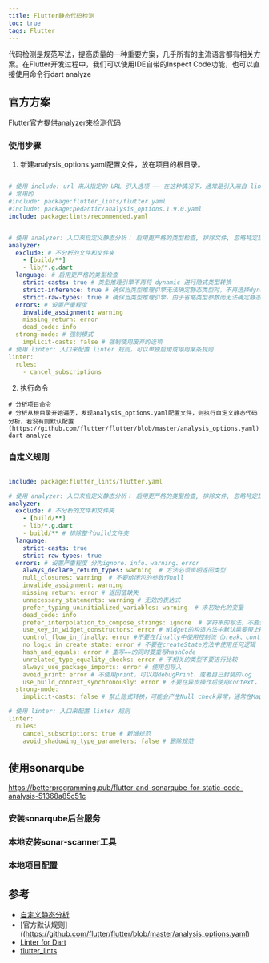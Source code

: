 ```yaml
---
title: Flutter静态代码检测
toc: true
tags: Flutter
---
```



代码检测是规范写法，提高质量的一种重要方案，几乎所有的主流语言都有相关方案。在Flutter开发过程中，我们可以使用IDE自带的Inspect Code功能，也可以直接使用命令行dart analyze


## 官方方案

Flutter官方提供[analyzer](https://pub.dev/packages/analyzer)来检测代码


### 使用步骤

1. 新建analysis_options.yaml配置文件，放在项目的根目录。

```yaml

# 使用 include: url 来从指定的 URL 引入选项 —— 在这种情况下，通常是引入来自 lints 包中的文件。由于 YAML 不支持多个重复的 key，你只能引入最多一个文件
# 常用的
#include: package:flutter_lints/flutter.yaml
#include: package:pedantic/analysis_options.1.9.0.yaml
include: package:lints/recommended.yaml


# 使用 analyzer: 入口来自定义静态分析： 启用更严格的类型检查, 排除文件, 忽略特定规则, 改变规则的警告等级, or 开启实验性功能
analyzer:
  exclude: # 不分析的文件和文件夹
    - [build/**] 
    - lib/*.g.dart
  language: # 启用更严格的类型检查
    strict-casts: true # 类型推理引擎不再将 dynamic 进行隐式类型转换
    strict-inference: true # 确保当类型推理引擎无法确定静态类型时，不再选择dynamic 类型
    strict-raw-types: true # 确保当类型推理引擎，由于省略类型参数而无法确定静态类型时，不再选择dynamic 类型
  errors: # 设置严重程度
    invalide_assignment: warning
    missing_return: error
    dead_code: info
  strong-mode: # 强制模式
    implicit-casts: false # 强制使用废弃的选项
# 使用 linter: 入口来配置 linter 规则，可以单独启用或停用某条规则
linter:
  rules:
    - cancel_subscriptions


```

2. 执行命令 

```shell
# 分析项目命令
# 分析从根目录开始遍历，发现analysis_options.yaml配置文件，则执行自定义静态代码分析，若没有则默认配置(https://github.com/flutter/flutter/blob/master/analysis_options.yaml)
dart analyze
```


### 自定义规则



```yaml

include: package:flutter_lints/flutter.yaml

# 使用 analyzer: 入口来自定义静态分析： 启用更严格的类型检查, 排除文件, 忽略特定规则, 改变规则的警告等级, or 开启实验性功能
analyzer:
  exclude: # 不分析的文件和文件夹
    - [build/**] 
    - lib/*.g.dart
    - build/** # 排除整个build文件夹
  language:
    strict-casts: true
    strict-raw-types: true
  errors: # 设置严重程度 分为ignore、info、warning、error
    always_declare_return_types: warning  # 方法必须声明返回类型
    null_closures: warning  # 不要给闭包的参数传null
    invalide_assignment: warning
    missing_return: error # 返回值缺失
    unnecessary_statements: warning # 无效的表达式
    prefer_typing_uninitialized_variables: warning  # 未初始化的变量
    dead_code: info
    prefer_interpolation_to_compose_strings: ignore  # 字符串的写法，不要使用+拼接，使用引号
    use_key_in_widget_constructors: error # Widget的构造方法中默认需要带上key
    control_flow_in_finally: error #不要在finally中使用控制流（break、continue、return），可能会造成难以发现的问题
    no_logic_in_create_state: error # 不要在createState方法中使用任何逻辑
    hash_and_equals: error # 重写==的同时要重写hashCode
    unrelated_type_equality_checks: error # 不相关的类型不要进行比较
    always_use_package_imports: error # 使用包导入
    avoid_print: error # 不使用print，可以用debugPrint、或者自己封装的log
    use_build_context_synchronously: error # 不要在异步操作后使用context，使用的话需要添加mounted判断
  strong-mode:
    implicit-casts: false # 禁止隐式转换，可能会产生Null check异常，通常在Map<String, dynamic>取值、范型方法返回值的转换时易出现

# 使用 linter: 入口来配置 linter 规则
linter:
  rules:
    cancel_subscriptions: true # 新增规范
    avoid_shadowing_type_parameters: false # 删除规范


```


## 使用sonarqube


https://betterprogramming.pub/flutter-and-sonarqube-for-static-code-analysis-51368a85c51c


### 安装sonarqube后台服务

### 本地安装sonar-scanner工具

### 本地项目配置


## 参考

- [自定义静态分析](https://dart.cn/guides/language/analysis-options)
- [官方默认规则]((https://github.com/flutter/flutter/blob/master/analysis_options.yaml)
- [Linter for Dart](https://dart-lang.github.io/linter/lints/index.html)
- [flutter_lints](https://pub.dev/packages/flutter_lints)